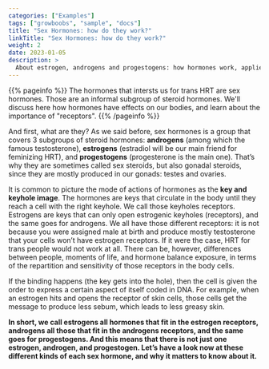 ```yaml
---
categories: ["Examples"]
tags: ["growboobs", "sample", "docs"]
title: "Sex Hormones: how do they work?"
linkTitle: "Sex Hormones: how do they work?"
weight: 2
date: 2023-01-05
description: >
  About estrogen, androgens and progestogens: how hormones work, applied to sex hormones.
---
```


{{% pageinfo %}}
The hormones that intersts us for trans HRT are sex hormones. Those are an informal subgroup of steroid hormones. We'll discuss here how hormones have effects on our bodies, and learn about the importance of "receptors".
{{% /pageinfo %}}


And first, what are they? As we said before, sex hormones is a group that covers 3 subgroups of steroid hormones: **androgens** (among which the famous testosterone), **estrogens** (estradiol will be our main friend for feminizing HRT), and **progestogens** (progesterone is the main one). That’s why they are sometimes called sex steroids, but also gonadal steroids, since they are mostly produced in our gonads: testes and ovaries.

It is common to picture the mode of actions of hormones as the **key and keyhole image**. The hormones are keys that circulate in the body until they reach a cell with the right keyhole. We call those keyholes receptors. Estrogens are keys that can only open estrogenic keyholes (receptors), and the same goes for androgens. We all have those different receptors: it is not because you were assigned male at birth and produce mostly testosterone that your cells won’t have estrogen receptors. If it were the case, HRT for trans people would not work at all. There can be, however, differences between people, moments of life, and hormone balance exposure, in terms of the repartition and sensitivity of those receptors in the body cells.

If the binding happens (the key gets into the hole), then the cell is given the order to express a certain aspect of itself coded in DNA. For example, when an estrogen hits and opens the receptor of skin cells, those cells get the message to produce less sebum, which leads to less greasy skin.

**In short, we call estrogens all hormones that fit in the estrogen receptors, androgens all those that fit in the androgens receptors, and the same goes for progestogens. And this means that there is not just one estrogen, androgen, and progestogen. Let’s have a look now at these different kinds of each sex hormone, and why it matters to know about it.**


